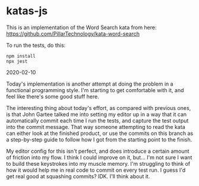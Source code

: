# katas-js

This is an implementation of the
Word Search kata from here:
https://github.com/PillarTechnology/kata-word-search

To run the tests, do this:

```
npm install
npx jest
```

2020-02-10

Today's implementation is another attempt at doing the problem in a functional
programming style. I'm starting to get comfortable with it, and feel like there's
some good stuff here.

The interesting thing about today's effort, as compared with previous ones, is that
John Gartee talked me into setting my editor up in a way that it can automatically
commit each time I run the tests, and capture the test output into the commit message.
That way someone attempting to read the kata can either look at the finished product,
or use the commits on this branch as a step-by-step guide to follow how I got from
the starting point to the finish.

My editor config for this isn't perfect, and does introduce a certain amount of friction
into my flow. I think I could improve on it, but...  I'm not sure I want to build these keystrokes
into my muscle memory. I'm struggling to think of how it would help me in real code to commit on every test run. I guess I'd get real good at squashing commits? IDK. I'll think about it.